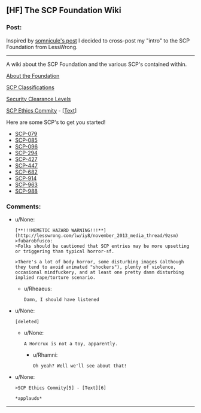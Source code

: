 ## [HF] The SCP Foundation Wiki

### Post:

Inspired by [somnicule's post](http://www.reddit.com/r/rational/comments/207ohe/d_a_surprisingly_moving_entry_on_the_scp/) I decided to cross-post my "intro" to the SCP Foundation from LessWrong.

-------------------------------

A wiki about the SCP Foundation and the various SCP's contained within.

[About the Foundation](http://www.scp-wiki.net/about-the-scp-foundation)

[SCP Classifications](http://www.scp-wiki.net/scp-object-classes)

[Security Clearance Levels](http://www.scp-wiki.net/security-clearance-levels)

[SCP Ethics Commity](https://www.youtube.com/watch?v=9Z0YMJUaNrw) - [[Text]](http://www.scp-wiki.net/ethics-committee-orientation)

Here are some SCP's to get you started!

* [SCP-079](http://www.scp-wiki.net/scp-079)
* [SCP-085](http://www.scp-wiki.net/scp-085)
* [SCP-096](http://www.scp-wiki.net/scp-096)
* [SCP-294](http://www.scp-wiki.net/scp-294)
* [SCP-427](http://www.scp-wiki.net/scp-427)
* [SCP-447](http://www.scp-wiki.net/scp-447)
* [SCP-682](http://www.scp-wiki.net/scp-682)
* [SCP-914](http://www.scp-wiki.net/scp-914)
* [SCP-963](http://www.scp-wiki.net/scp-963)
* [SCP-988](http://www.scp-wiki.net/scp-988)

### Comments:

- u/None:
  ```
  [**!!!MEMETIC HAZARD WARNING!!!**](http://lesswrong.com/lw/iy8/november_2013_media_thread/9zsm)
  >fubarobfusco:
  >Folks should be cautioned that SCP entries may be more upsetting or triggering than typical horror-sf.

  >There's a lot of body horror, some disturbing images (although they tend to avoid animated "shockers"), plenty of violence, occasional mindfuckery, and at least one pretty damn disturbing implied rape/torture scenario.
  ```

  - u/Rheaeus:
    ```
    Damn, I should have listened
    ```

- u/None:
  ```
  [deleted]
  ```

  - u/None:
    ```
    A Horcrux is not a toy, apparently.
    ```

    - u/Rhamni:
      ```
      Oh yeah? Well we'll see about that!
      ```

- u/None:
  ```
  >SCP Ethics Commity[5] - [Text][6] 

  *applauds*
  ```

---

